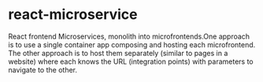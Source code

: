 # react-microservice
React frontend Microservices, monolith into microfrontends.One approach is to use a single container app composing and hosting each microfrontend. The other approach is to host them separately (similar to pages in a website) where each knows the URL (integration points) with parameters to navigate to the other.
